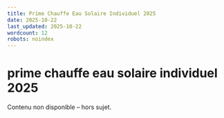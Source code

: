 ```yaml
---
title: Prime Chauffe Eau Solaire Individuel 2025
date: 2025-10-22
last_updated: 2025-10-22
wordcount: 12
robots: noindex
---
```


# prime chauffe eau solaire individuel 2025

Contenu non disponible – hors sujet.
